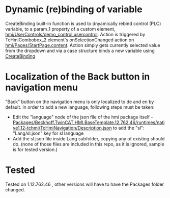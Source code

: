 # Dynamic (re)binding of variable

CreateBinding built-in function is used to dnyamically rebind control (PLC) variable, to a param_1 property of a custom element, [hmi/UserControls/demo_control.usercontrol]().
Action is triggered by TcHmiCombobox_2 element's onSelectionChanged action on [hmi/Pages/StartPage.content](). Action simply gets currently selected value from the dropdown and via a case structure binds a new variable using [CreateBinding](https://infosys.beckhoff.com/english.php?content=../content/1033/te2000_tc3_hmi_engineering/5097942027.html&id=)

# Localization of the Back button in navigation menu

"Back" button on the navigation menu is only localized to de and en by default. In order to add a new language, following steps must be taken:
* Edit the "language" node of the json file of the hmi package itself - [Packages/Beckhoff.TwinCAT.HMI.BaseTemplate.12.762.46/runtimes/native1.12-tchmi/TcHmiNavigation/Description.json]() to add the "sl": "Lang/sl.json" key for sl language
* Add the sl.json file inside Lang subfolder, copying any of existing should do.
(none of those files are included in this repo, as it is ignored, sample is for tested version.)


# Tested

Tested on 1.12.762.46 , other versions will have to have the Packages folder changed.
